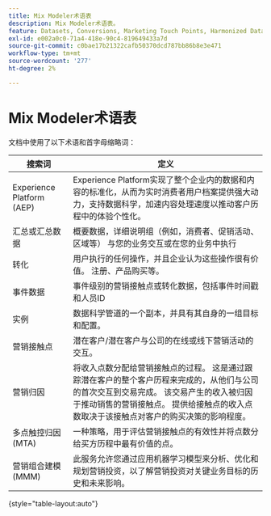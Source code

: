 ```yaml
---
title: Mix Modeler术语表
description: Mix Modeler术语表。
feature: Datasets, Conversions, Marketing Touch Points, Harmonized Data
exl-id: e002a0c0-71a4-418e-90c4-819649433a7d
source-git-commit: c0bae17b21322cafb50370dcd787bb86b8e3e471
workflow-type: tm+mt
source-wordcount: '277'
ht-degree: 2%

---
```


# Mix Modeler术语表

文档中使用了以下术语和首字母缩略词：

| 搜索词 | 定义 |
|---|---|
| Experience Platform (AEP) | Experience Platform实现了整个企业内的数据和内容的标准化，从而为实时消费者用户档案提供强大动力，支持数据科学，加速内容处理速度以推动客户历程中的体验个性化。 |
| 汇总或汇总数据 | 概要数据，详细说明组（例如，消费者、促销活动、区域等） 与您的业务交互或在您的业务中执行 |
| 转化 | 用户执行的任何操作，并且企业认为这些操作很有价值。 注册、产品购买等。 |
| 事件数据 | 事件级别的营销接触点或转化数据，包括事件时间戳和人员ID |
| 实例 | 数据科学管道的一个副本，并具有其自身的一组目标和配置。 |
| 营销接触点 | 潜在客户/潜在客户与公司的在线或线下营销活动的交互。 |
| 营销归因 | 将收入点数分配给营销接触点的过程。 这是通过跟踪潜在客户的整个客户历程来完成的，从他们与公司的首次交互到交易完成。 该交易产生的收入被归因于推动销售的营销接触点。 提供给接触点的收入点数取决于该接触点对客户的购买决策的影响程度。 |
| 多点触控归因(MTA) | 一种策略，用于评估营销接触点的有效性并将点数分给买方历程中最有价值的点。 |
| 营销组合建模(MMM) | 此服务允许您通过应用机器学习模型来分析、优化和规划营销投资，以了解营销投资对关键业务目标的历史和未来影响。 |

{style="table-layout:auto"}
